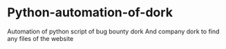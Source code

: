 # Python-automation-of-dork
Automation of python script of bug bounty dork
And company dork to find any files of the website

